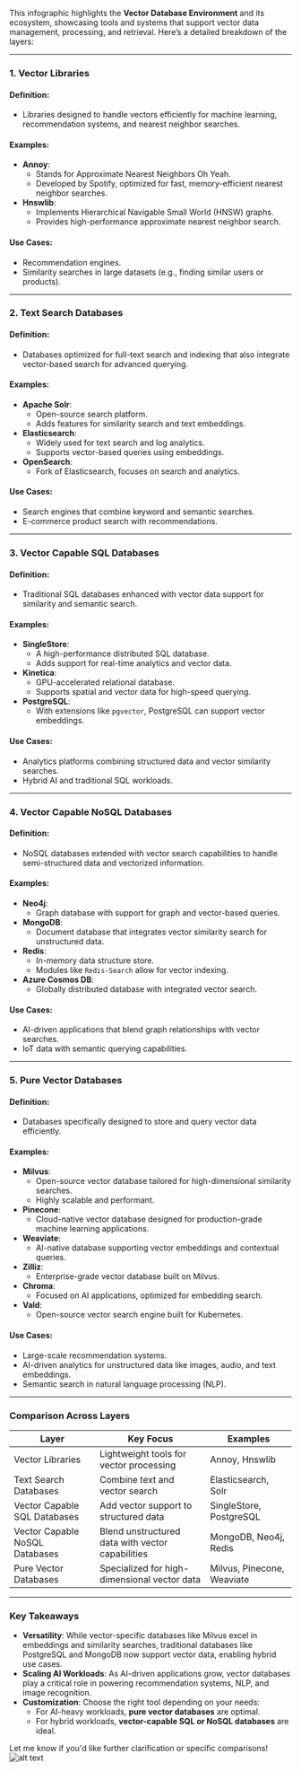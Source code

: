 This infographic highlights the **Vector Database Environment** and its ecosystem, showcasing tools and systems that support vector data management, processing, and retrieval. Here’s a detailed breakdown of the layers:

---

### **1. Vector Libraries**
#### **Definition**:
- Libraries designed to handle vectors efficiently for machine learning, recommendation systems, and nearest neighbor searches.

#### **Examples**:
- **Annoy**: 
  - Stands for Approximate Nearest Neighbors Oh Yeah.
  - Developed by Spotify, optimized for fast, memory-efficient nearest neighbor searches.
- **Hnswlib**:
  - Implements Hierarchical Navigable Small World (HNSW) graphs.
  - Provides high-performance approximate nearest neighbor search.

#### **Use Cases**:
- Recommendation engines.
- Similarity searches in large datasets (e.g., finding similar users or products).

---

### **2. Text Search Databases**
#### **Definition**:
- Databases optimized for full-text search and indexing that also integrate vector-based search for advanced querying.

#### **Examples**:
- **Apache Solr**:
  - Open-source search platform.
  - Adds features for similarity search and text embeddings.
- **Elasticsearch**:
  - Widely used for text search and log analytics.
  - Supports vector-based queries using embeddings.
- **OpenSearch**:
  - Fork of Elasticsearch, focuses on search and analytics.

#### **Use Cases**:
- Search engines that combine keyword and semantic searches.
- E-commerce product search with recommendations.

---

### **3. Vector Capable SQL Databases**
#### **Definition**:
- Traditional SQL databases enhanced with vector data support for similarity and semantic search.

#### **Examples**:
- **SingleStore**:
  - A high-performance distributed SQL database.
  - Adds support for real-time analytics and vector data.
- **Kinetica**:
  - GPU-accelerated relational database.
  - Supports spatial and vector data for high-speed querying.
- **PostgreSQL**:
  - With extensions like `pgvector`, PostgreSQL can support vector embeddings.

#### **Use Cases**:
- Analytics platforms combining structured data and vector similarity searches.
- Hybrid AI and traditional SQL workloads.

---

### **4. Vector Capable NoSQL Databases**
#### **Definition**:
- NoSQL databases extended with vector search capabilities to handle semi-structured data and vectorized information.

#### **Examples**:
- **Neo4j**:
  - Graph database with support for graph and vector-based queries.
- **MongoDB**:
  - Document database that integrates vector similarity search for unstructured data.
- **Redis**:
  - In-memory data structure store.
  - Modules like `Redis-Search` allow for vector indexing.
- **Azure Cosmos DB**:
  - Globally distributed database with integrated vector search.

#### **Use Cases**:
- AI-driven applications that blend graph relationships with vector searches.
- IoT data with semantic querying capabilities.

---

### **5. Pure Vector Databases**
#### **Definition**:
- Databases specifically designed to store and query vector data efficiently.

#### **Examples**:
- **Milvus**:
  - Open-source vector database tailored for high-dimensional similarity searches.
  - Highly scalable and performant.
- **Pinecone**:
  - Cloud-native vector database designed for production-grade machine learning applications.
- **Weaviate**:
  - AI-native database supporting vector embeddings and contextual queries.
- **Zilliz**:
  - Enterprise-grade vector database built on Milvus.
- **Chroma**:
  - Focused on AI applications, optimized for embedding search.
- **Vald**:
  - Open-source vector search engine built for Kubernetes.

#### **Use Cases**:
- Large-scale recommendation systems.
- AI-driven analytics for unstructured data like images, audio, and text embeddings.
- Semantic search in natural language processing (NLP).

---

### **Comparison Across Layers**

| **Layer**                     | **Key Focus**                                      | **Examples**             |
|--------------------------------|---------------------------------------------------|--------------------------|
| Vector Libraries               | Lightweight tools for vector processing           | Annoy, Hnswlib           |
| Text Search Databases          | Combine text and vector search                    | Elasticsearch, Solr      |
| Vector Capable SQL Databases   | Add vector support to structured data             | SingleStore, PostgreSQL  |
| Vector Capable NoSQL Databases | Blend unstructured data with vector capabilities  | MongoDB, Neo4j, Redis    |
| Pure Vector Databases          | Specialized for high-dimensional vector data      | Milvus, Pinecone, Weaviate |

---

### **Key Takeaways**
- **Versatility**: While vector-specific databases like Milvus excel in embeddings and similarity searches, traditional databases like PostgreSQL and MongoDB now support vector data, enabling hybrid use cases.
- **Scaling AI Workloads**: As AI-driven applications grow, vector databases play a critical role in powering recommendation systems, NLP, and image recognition.
- **Customization**: Choose the right tool depending on your needs:
  - For AI-heavy workloads, **pure vector databases** are optimal.
  - For hybrid workloads, **vector-capable SQL or NoSQL databases** are ideal.

Let me know if you'd like further clarification or specific comparisons!![alt text](image-1.png)